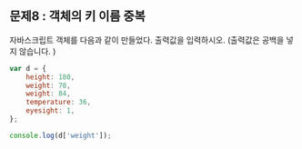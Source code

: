 ## 문제8 : 객체의 키 이름 중복

자바스크립트 객체를 다음과 같이 만들었다.
출력값을 입력하시오. (출력값은 공백을 넣지 않습니다. )

```jsx
var d = {
    height: 180,
    weight: 78,
    weight: 84,
    temperature: 36,
    eyesight: 1,
};

console.log(d['weight']);
```
